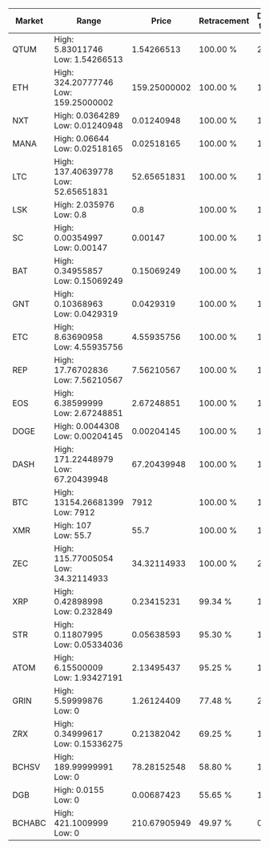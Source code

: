 | Market | Range | Price| Retracement | Doubles to 50% |
| --- | --- | --- | --- | --- |
| QTUM | High: 5.83011746<br />Low: 1.54266513 | 1.54266513 | 100.00 % | 2.39 |
| ETH | High: 324.20777746<br />Low: 159.25000002 | 159.25000002 | 100.00 % | 1.52 |
| NXT | High: 0.0364289<br />Low: 0.01240948 | 0.01240948 | 100.00 % | 1.97 |
| MANA | High: 0.06644<br />Low: 0.02518165 | 0.02518165 | 100.00 % | 1.82 |
| LTC | High: 137.40639778<br />Low: 52.65651831 | 52.65651831 | 100.00 % | 1.80 |
| LSK | High: 2.035976<br />Low: 0.8 | 0.8 | 100.00 % | 1.77 |
| SC | High: 0.00354997<br />Low: 0.00147 | 0.00147 | 100.00 % | 1.71 |
| BAT | High: 0.34955857<br />Low: 0.15069249 | 0.15069249 | 100.00 % | 1.66 |
| GNT | High: 0.10368963<br />Low: 0.0429319 | 0.0429319 | 100.00 % | 1.71 |
| ETC | High: 8.63690958<br />Low: 4.55935756 | 4.55935756 | 100.00 % | 1.45 |
| REP | High: 17.76702836<br />Low: 7.56210567 | 7.56210567 | 100.00 % | 1.67 |
| EOS | High: 6.38599999<br />Low: 2.67248851 | 2.67248851 | 100.00 % | 1.69 |
| DOGE | High: 0.0044308<br />Low: 0.00204145 | 0.00204145 | 100.00 % | 1.59 |
| DASH | High: 171.22448979<br />Low: 67.20439948 | 67.20439948 | 100.00 % | 1.77 |
| BTC | High: 13154.26681399<br />Low: 7912 | 7912 | 100.00 % | 1.33 |
| XMR | High: 107<br />Low: 55.7 | 55.7 | 100.00 % | 1.46 |
| ZEC | High: 115.77005054<br />Low: 34.32114933 | 34.32114933 | 100.00 % | 2.19 |
| XRP | High: 0.42898998<br />Low: 0.232849 | 0.23415231 | 99.34 % | 1.41 |
| STR | High: 0.11807995<br />Low: 0.05334036 | 0.05638593 | 95.30 % | 1.52 |
| ATOM | High: 6.15500009<br />Low: 1.93427191 | 2.13495437 | 95.25 % | 1.89 |
| GRIN | High: 5.59999876<br />Low: 0 | 1.26124409 | 77.48 % | 2.22 |
| ZRX | High: 0.34999617<br />Low: 0.15336275 | 0.21382042 | 69.25 % | 1.18 |
| BCHSV | High: 189.99999991<br />Low: 0 | 78.28152548 | 58.80 % | 1.21 |
| DGB | High: 0.0155<br />Low: 0 | 0.00687423 | 55.65 % | 1.13 |
| BCHABC | High: 421.1009999<br />Low: 0 | 210.67905949 | 49.97 % | 0.00 |
